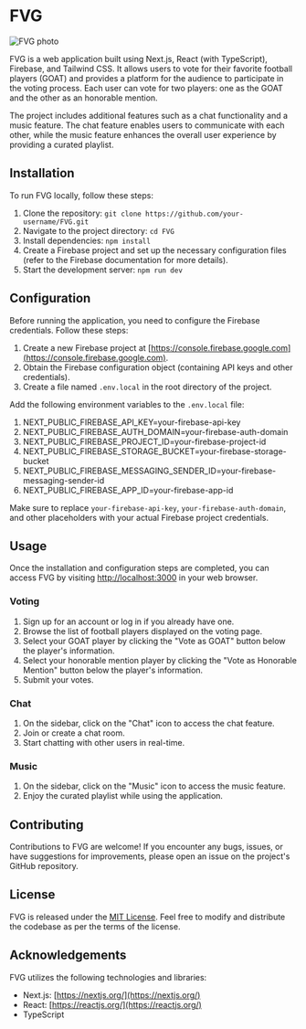 # FVG
![FVG photo](https://github.com/dunyanong/GoatVote/assets/97597966/ea6a4ac5-f16a-474c-9a5f-0afd1c189088)

FVG is a web application built using Next.js, React (with TypeScript), Firebase, and Tailwind CSS. It allows users to vote for their favorite football players (GOAT) and provides a platform for the audience to participate in the voting process. Each user can vote for two players: one as the GOAT and the other as an honorable mention.

The project includes additional features such as a chat functionality and a music feature. The chat feature enables users to communicate with each other, while the music feature enhances the overall user experience by providing a curated playlist.

## Installation

To run FVG locally, follow these steps:

1. Clone the repository: `git clone https://github.com/your-username/FVG.git`
2. Navigate to the project directory: `cd FVG`
3. Install dependencies: `npm install`
4. Create a Firebase project and set up the necessary configuration files (refer to the Firebase documentation for more details).
5. Start the development server: `npm run dev`

## Configuration

Before running the application, you need to configure the Firebase credentials. Follow these steps:

1. Create a new Firebase project at [https://console.firebase.google.com](https://console.firebase.google.com).
2. Obtain the Firebase configuration object (containing API keys and other credentials).
3. Create a file named `.env.local` in the root directory of the project.

Add the following environment variables to the `.env.local` file:

1. NEXT_PUBLIC_FIREBASE_API_KEY=your-firebase-api-key
2. NEXT_PUBLIC_FIREBASE_AUTH_DOMAIN=your-firebase-auth-domain
3. NEXT_PUBLIC_FIREBASE_PROJECT_ID=your-firebase-project-id
4. NEXT_PUBLIC_FIREBASE_STORAGE_BUCKET=your-firebase-storage-bucket
5. NEXT_PUBLIC_FIREBASE_MESSAGING_SENDER_ID=your-firebase-messaging-sender-id
6. NEXT_PUBLIC_FIREBASE_APP_ID=your-firebase-app-id


Make sure to replace `your-firebase-api-key`, `your-firebase-auth-domain`, and other placeholders with your actual Firebase project credentials.

## Usage

Once the installation and configuration steps are completed, you can access FVG by visiting [http://localhost:3000](http://localhost:3000) in your web browser.

### Voting

1. Sign up for an account or log in if you already have one.
2. Browse the list of football players displayed on the voting page.
3. Select your GOAT player by clicking the "Vote as GOAT" button below the player's information.
4. Select your honorable mention player by clicking the "Vote as Honorable Mention" button below the player's information.
5. Submit your votes.

### Chat

1. On the sidebar, click on the "Chat" icon to access the chat feature.
2. Join or create a chat room.
3. Start chatting with other users in real-time.

### Music

1. On the sidebar, click on the "Music" icon to access the music feature.
2. Enjoy the curated playlist while using the application.

## Contributing

Contributions to FVG are welcome! If you encounter any bugs, issues, or have suggestions for improvements, please open an issue on the project's GitHub repository.

## License

FVG is released under the [MIT License](https://opensource.org/licenses/MIT). Feel free to modify and distribute the codebase as per the terms of the license.

## Acknowledgements

FVG utilizes the following technologies and libraries:

- Next.js: [https://nextjs.org/](https://nextjs.org/)
- React: [https://reactjs.org/](https://reactjs.org/)
- TypeScript